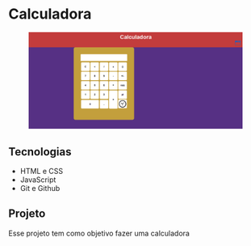 <h1>Calculadora</h1>

<figure>
    <img src=".github/calcu-roxo-mode.png">
</figure>

## Tecnologias

- HTML e CSS
- JavaScript
- Git e Github

## Projeto

<p>Esse projeto tem como objetivo fazer uma calculadora</p>